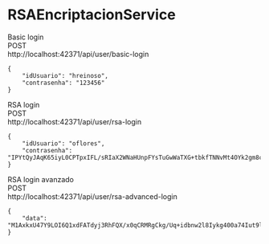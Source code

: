 # RSAEncriptacionService

Basic login  
POST  
http://localhost:42371/api/user/basic-login  
```
{
	"idUsuario": "hreinoso",
	"contrasenha": "123456"
}
```

RSA login  
POST  
http://localhost:42371/api/user/rsa-login
```
{
	"idUsuario": "oflores",
	"contrasenha": "IPYtQyJAqK65iyL0CPTpxIFL/sRIaX2WNaHUnpFYsTuGwWaTXG+tbkfTNNvMt4OYk2gm8cUIRSBuhoiiM9aUSMtLr4P4N5HNby0UvEQ8cNQa5av6aBQM8/Jb7Mch6/1MDUpTU/z+s4GkQUuhdrOB+BTMVg3D17spmOetrFvk4Es="
}
```

RSA login avanzado  
POST  
http://localhost:42371/api/user/rsa-advanced-login
```
{
	"data": "M1AxkxU47Y9LOI6Q1xdFATdyj3RhFQX/x0qCRMRgCkg/Uq+idbnw2l8Iykg400a74Iut9lBwbFV3s4bowCOd0AMXBmqIwyWpXwYsttU+imAEnorA1qp2ECPLn216EIwyPKdKogVWC5CEmsUPu3saijPom+gPAaTFj0OQZkQwk2I="
}
```
